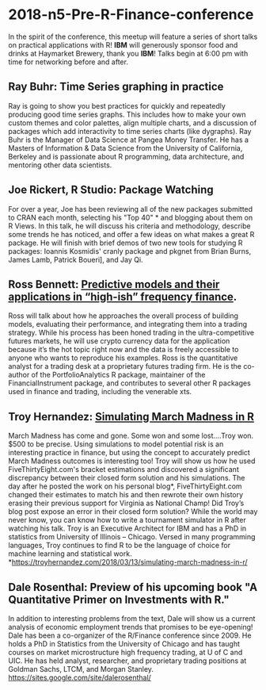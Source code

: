 # 2018-n5-Pre-R-Finance-conference

In the spirit of the conference, this meetup will feature a series of short talks on practical applications with R! **IBM** will generously sponsor food and drinks at Haymarket Brewery, thank you **IBM**! Talks begin at 6:00 pm with time for networking before and after.

## Ray Buhr: Time Series graphing in practice

Ray is going to show you best practices for quickly and repeatedly producing good time series graphs. This includes how to make your own custom themes and color palettes, align multiple charts, and a discussion of packages which add interactivity to time series charts (like dygraphs).
Ray Buhr is the Manager of Data Science at Pangea Money Transfer. He has a Masters of Information & Data Science from the University of California, Berkeley and is passionate about R programming, data architecture, and mentoring other data scientists.

## Joe Rickert, R Studio: Package Watching

For over a year, Joe has been reviewing all of the new packages submitted to CRAN each month, selecting his "Top 40" * and blogging about them on R Views. In this talk, he will discuss his criteria and methodology, describe some trends he has noticed, and offer a few ideas on what makes a great R package. He will finish with brief demos of two new tools for studying R packages: Ioannis Kosmidis' cranly package and pkgnet from Brian Burns, James Lamb, Patrick Boueri], and Jay Qi.

## Ross Bennett: [Predictive models and their applications in “high-ish” frequency finance](https://htmlpreview.github.io/?https://github.com/Chicago-R-User-Group/2018-n5--Pre-RFinance-meetup/blob/master/ROSS-BENNETT-predictive_modeling_lightning.html#1).

Ross will talk about how he approaches the overall process of building models, evaluating their performance, and integrating them into a trading strategy. While his process has been honed trading in the ultra-competitive futures markets, he will use crypto currency data for the application because it’s the hot topic right now and the data is freely accessible to anyone who wants to reproduce his examples.
Ross is the quantitative analyst for a trading desk at a proprietary futures trading firm. He is the co-author of the PortfolioAnalytics R package, maintainer of the FinancialInstrument package, and contributes to several other R packages used in finance and trading, including the venerable xts.

## Troy Hernandez: [Simulating March Madness in R](https://troyhernandez.com/2018/03/13/simulating-march-madness-in-r/)

March Madness has come and gone. Some won and some lost….Troy won. $500 to be precise. Using simulations to model potential risk is an interesting practice in finance, but using the concept to accurately predict March Madness outcomes is interesting too!
Troy will show us how he used FiveThirtyEight.com's bracket estimations and discovered a significant discrepancy between their closed form solution and his simulations. The day after he posted the work on his personal blog*, FiveThirtyEight.com changed their estimates to match his and then rewrote their own history erasing their previous support for Virginia as National Champ! Did Troy’s blog post expose an error in their closed form solution? While the world may never know, you can know how to write a tournament simulator in R after watching his talk.
Troy is an Executive Architect for IBM and has a PhD in statistics from University of Illinois – Chicago. Versed in many programming languages, Troy continues to find R to be the language of choice for machine learning and statistical work.
*https://troyhernandez.com/2018/03/13/simulating-march-madness-in-r/

## Dale Rosenthal: Preview of his upcoming book "A Quantitative Primer on Investments with R."

In addition to interesting problems from the text, Dale will show us a current analysis of economic employment trends that promises to be eye-opening!
Dale has been a co-organizer of the R/Finance conference since 2009. He holds a PhD in Statistics from the University of Chicago and has taught courses on market microstructure high frequency trading, at U of C and UIC. He has held analyst, researcher, and proprietary trading positions at Goldman Sachs, LTCM, and Morgan Stanley.
https://sites.google.com/site/dalerosenthal/